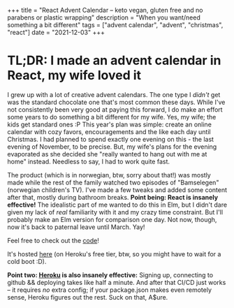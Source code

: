 +++
title = "React Advent Calendar – keto vegan, gluten free and no parabens or plastic wrapping"
description = "When you want/need something a bit different"
tags = ["advent calendar", "advent", "christmas", "react"]
date = "2021-12-03"
+++

# TL;DR: I made an advent calendar in React, my wife loved it

I grew up with a lot of creative advent calendars. The one type I _didn't_ get was the standard chocolate one that's most common these days. While I've not consistently been very good at paying this forward, I do make an effort some years to do something a bit different for my wife. Yes, my wife; the kids get standard ones :P This year's plan was simple: create an online calendar with cozy favors, encouragements and the like each day until Christmas. I had planned to spend exactly one evening on this - the last evening of November, to be precise. But, my wife's plans for the evening evaporated as she decided she "really wanted to hang out with me at home" instead. Needless to say, I had to work quite fast.

The product (which is in norwegian, btw, sorry about that!) was mostly made while the rest of the family watched two episodes of "Bamselegen" (norwegian children's TV). I've made a few tweaks and added some content after that, mostly during bathroom breaks. **Point being: React is insanely effective!** The idealistic part of me wanted to do this in Elm, but I didn't dare given my lack of _real_ familiarity with it and my crazy time constraint. But I'll probably make an Elm version for comparison one day. Not now, though, now it's back to paternal leave until March. Yay!

Feel free to check out the [code](https://github.com/cekrem/adventskalender2021)!

It's hosted [here](https://birgitte.herokuapp.com/) (on Heroku's free tier, btw, so you might have to wait for a cold boot :D).

**Point two: [Heroku](https://www.heroku.com) is also insanely effective:** Signing up, connecting to github && deploying takes like half a minute. And after that CI/CD just works – it requires _no_ extra config; if your package.json makes even remotely sense, Heroku figures out the rest. Suck on that, A$ure.
